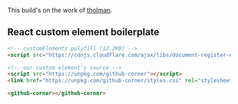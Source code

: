 This build's on the work of [tholman](https://github.com/tholman/github-corners).

## React custom element boilerplate

```html
<!-- customElements polyfill (12.2KB) -->
<script src="https://cdnjs.cloudflare.com/ajax/libs/document-register-element/1.1.1/document-register-element.js"></script>
```

```html
<!-- our custom element's source -->
<script src="https://unpkg.com/github-corner"></script>
<link href="https://unpkg.com/github-corner/styles.css" rel="stylesheet">
```

```html
<github-corner></github-corner>
```
